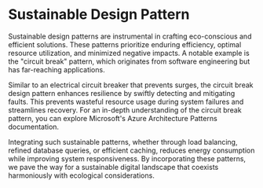 # Sustainable Design Pattern

Sustainable design patterns are instrumental in crafting eco-conscious and efficient solutions. These patterns prioritize enduring efficiency, optimal resource utilization, and minimized negative impacts. A notable example is the "circuit break" pattern, which originates from software engineering but has far-reaching applications.

Similar to an electrical circuit breaker that prevents surges, the circuit break design pattern enhances resilience by swiftly detecting and mitigating faults. This prevents wasteful resource usage during system failures and streamlines recovery. For an in-depth understanding of the circuit break pattern, you can explore Microsoft's Azure Architecture Patterns documentation.

Integrating such sustainable patterns, whether through load balancing, refined database queries, or efficient caching, reduces energy consumption while improving system responsiveness. By incorporating these patterns, we pave the way for a sustainable digital landscape that coexists harmoniously with ecological considerations.
